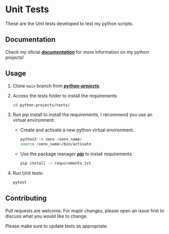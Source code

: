 # Unit Tests

These are the Unit tests developed to test my python scripts.

## Documentation

Check my oficial [***documentation***](https://joaohb07.github.io/documentation/python/unit_tests) for more information on my python projects!

## Usage

1. Clone `main` branch from [***python-projects***](https://github.com/joaohb07/python-projects).

2. Access the tests folder to install the requirements

    ```bash title="Access tests folder"
    cd python-projects/tests/
    ```

3. Run pip install to install the requirements, I recommend you use an virtual environment:

    - Create and activate a new python virtual environment.

        ```bash
        python3 -m venv <venv_name>
        source <venv_name>/bin/activate
        ```

    - Use the package manager ***[pip](https://pip.pypa.io/en/stable/)*** to install requirements.

        ```bash
        pip install -r requirements.txt
        ```

4. Run Unit tests:

    ```bash title="Run Unit Tests"
    pytest
    ```

## Contributing

Pull requests are welcome. For major changes, please open an issue first to discuss what you would like to change.

Please make sure to update tests as appropriate.
